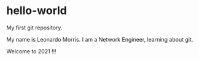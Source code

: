 # hello-world
My first git repository.

My name is Leonardo Morris. I am a Network Engineer, learning about git.

Welcome to 2021 !!!
